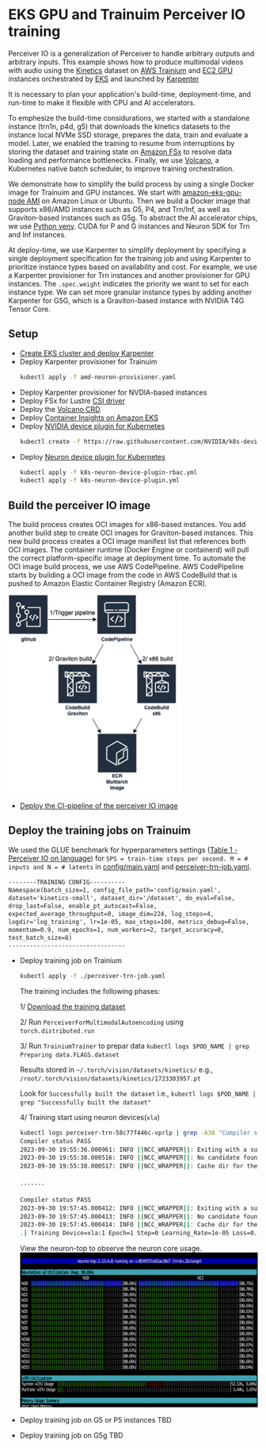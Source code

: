 # EKS GPU and Trainuim Perceiver IO training 
Perceiver IO is a generalization of Perceiver to handle arbitrary outputs and arbitrary inputs. This example shows how to produce multimodal videos with audio using the [Kinetics](https://www.deepmind.com/open-source/kinetics) dataset on [AWS Trainium](https://aws.amazon.com/machine-learning/trainium/) and [EC2 GPU](https://aws.amazon.com/nvidia/) instances orchestrated by [EKS](https://aws.amazon.com/eks/) and launched by [Karpenter](https://karpenter.sh)

It is necessary to plan your application's build-time, deployment-time, and run-time to make it flexible with CPU and AI accelerators.   

To emphesize the build-time considurations, we started with a standalone instance (trn1n, p4d, g5) that downloads the kinetics datasets to the instance local NVMe SSD storage, prepares the data, train and evaluate a model. Later, we enabled the training to resume from interruptions by storing the dataset and training state on [Amazon FSx](https://aws.amazon.com/fsx/) to resolve data loading and performance bottlenecks. Finally, we use [Volcano](https://volcano.sh), a Kubernetes native batch scheduler, to improve training orchestration.   

We demonstrate how to simplify the build process by using a single Docker image for Trainuim and GPU instances. We start with [amazon-eks-gpu-node AMI](https://docs.aws.amazon.com/eks/latest/userguide/eks-optimized-ami.html) on Amazon Linux or Ubuntu. Then we build a Docker image that supports x86/AMD instances such as G5, P4, and Trn/Inf, as well as Graviton-based instances such as G5g. To abstract the AI accelerator chips, we use [Python venv](https://docs.python.org/3/tutorial/venv.html). CUDA for P and G instances and Neuron SDK for Trn and Inf instances.  

At deploy-time, we use Karpenter to simplify deployment by specifying a single deployment specification for the training job and using Karpenter to prioritize instance types based on availability and cost. For example, we use a Karpenter provisioner for Trn instances and another provisioner for GPU instances. The `.spec.weight` indicates the priority we want to set for each instance type. We can set more granular instance types by adding another Karpenter for G5G, which is a Graviton-based instance with NVIDIA T4G Tensor Core.    

## Setup
* [Create EKS cluster and deploy Karpenter](https://karpenter.sh/docs/getting-started/getting-started-with-karpenter/) 
* Deploy Karpenter provisioner for Trainuim
  ```bash
  kubectl apply -f amd-neuron-provisioner.yaml
  ```
* Deploy Karpenter provisioner for NVDIA-based instances
* Deploy FSx for Lustre [CSI driver](https://docs.aws.amazon.com/eks/latest/userguide/fsx-csi.html)
* Deploy the [Volcano CRD](https://volcano.sh/en/docs/installation/)
* Deploy [Container Insights on Amazon EKS](https://docs.aws.amazon.com/AmazonCloudWatch/latest/monitoring/Container-Insights-setup-EKS-quickstart.html)
* Deploy [NVIDIA device plugin for Kubernetes](https://github.com/NVIDIA/k8s-device-plugin)
  ```bash
  kubectl create -f https://raw.githubusercontent.com/NVIDIA/k8s-device-plugin/v0.14.1/nvidia-device-plugin.yml
  ```
* Deploy [Neuron device plugin for Kubernetes](https://awsdocs-neuron.readthedocs-hosted.com/en/latest/containers/tutorials/k8s-setup.html#tutorial-k8s-env-setup-for-neuron)
  ```bash
  kubectl apply -f k8s-neuron-device-plugin-rbac.yml
  kubectl apply -f k8s-neuron-device-plugin.yml
  ```

## Build the perceiver IO image
The build process creates OCI images for x86-based instances. You add another build step to create OCI images for Graviton-based instances. This new build process creates a OCI image manifest list that references both OCI images. The container runtime (Docker Engine or containerd) will pull the correct platform-specific image at deployment time. To automate the OCI image build process, we use AWS CodePipeline. AWS CodePipeline starts by building a OCI image from the code in AWS CodeBuild that is pushed to Amazon Elastic Container Registry (Amazon ECR). 

![build process](./img/app-build-process.png)

* [Deploy the CI-pipeline of the perceiver IO image](./ci-build)

## Deploy the training jobs on Trainuim 
We used the GLUE benchmark for hyperparameters settings ([Table 1 - Perceiver IO on language](https://arxiv.org/pdf/2107.14795.pdf)) for `SPS = train-time steps per second. M = # inputs and N = # latents` in [config/main.yaml](./app/config/main.yaml) and [perceiver-trn-job.yaml](./perceiver-trn-job.yaml). 

```
--------TRAINING CONFIG----------
Namespace(batch_size=1, config_file_path='config/main.yaml', dataset='kinetics-small', dataset_dir='/dataset', do_eval=False, drop_last=False, enable_pt_autocast=False, expected_average_throughput=0, image_dim=224, log_steps=4, logdir='log_training', lr=1e-05, max_steps=100, metrics_debug=False, momentum=0.9, num_epochs=1, num_workers=2, target_accuracy=0, test_batch_size=8)
---------------------------------
```

* Deploy training job on Trainium
  ```bash
  kubectl apply -f ./perceiver-trn-job.yaml
  ```
  The training includes the following phases:

  1/ [Download the training dataset](./app/prep_dataset.sh)

  2/ Run `PerceiverForMultimodalAutoencoding` using `torch.distributed.run`

  3/ Run `TrainiumTrainer` to prepar data `kubectl logs $POD_NAME | grep Preparing data.FLAGS.dataset`
  
     Results stored in `~/.torch/vision/datasets/kinetics/` e.g., `/root/.torch/vision/datasets/kinetics/1723303957.pt`

     Look for `Successfully built the dataset` i.e., `kubectl logs $POD_NAME | grep "Successfully built the dataset"`

  4/ Training start using neuron devices(`xla`)

  ```bash
  kubectl logs perceiver-trn-58c77f446c-vprlp | grep -A30 "Compiler status PASS"
  Compiler status PASS
  2023-09-30 19:55:36.000961: INFO ||NCC_WRAPPER||: Exiting with a successfully compiled graph
  2023-09-30 19:55:38.000516: INFO ||NCC_WRAPPER||: No candidate found under /var/tmp/neuron-compile-cache/USER_neuroncc-2.10.0.35+3817a0c8c/MODULE_6307988913499384240.
  2023-09-30 19:55:38.000517: INFO ||NCC_WRAPPER||: Cache dir for the neff: /var/tmp/neuron-compile-cache/USER_neuroncc-2.10.0.35+3817a0c8c/MODULE_6307988913499384240/MODULE_1_SyncTensorsGraph.4360_6307988913499384240_perceiver-trn-58c77f446c-vprlp-e2f5ebd3-526-60698ecd528fd/9c321fcf-f62f-4630-819e-e18a0e001854

  .......

  Compiler status PASS
  2023-09-30 19:57:45.000412: INFO ||NCC_WRAPPER||: Exiting with a successfully compiled graph
  2023-09-30 19:57:45.000413: INFO ||NCC_WRAPPER||: No candidate found under /var/tmp/neuron-compile-cache/USER_neuroncc-2.10.0.35+3817a0c8c/MODULE_875038235640162619.
  2023-09-30 19:57:45.000414: INFO ||NCC_WRAPPER||: Cache dir for the neff: /var/tmp/neuron-compile-cache/USER_neuroncc-2.10.0.35+3817a0c8c/MODULE_875038235640162619/MODULE_2_SyncTensorsGraph.18963_875038235640162619_perceiver-trn-58c77f446c-vprlp-ee1fe64d-526-60698eced10ee/ee2ad0db-252f-40e9-83fc-a3f751bbd984
  .| Training Device=xla:1 Epoch=1 Step=0 Learning_Rate=1e-05 Loss=0.09277 Throughput=8.76648 Time=2023-09-30 19:57:48.654494
  ```

  View the neuron-top to observe the neuron core usage.
  ![neuron-top](./img/neuron-top.png)

* Deploy training job on G5 or P5 instances
TBD

* Deploy training job on G5g
TBD
